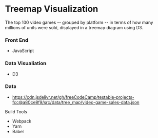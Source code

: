 # Treemap Visualization

The top 100 video games -- grouped by platform -- in terms of how many millions of units were sold, displayed in a treemap diagram using D3.

### Front End

* JavaScript

### Data Visualiation

* D3

### Data

* https://cdn.jsdelivr.net/gh/freeCodeCamp/testable-projects-fcc@a80ce8f9/src/data/tree_map/video-game-sales-data.json

Build Tools

* Webpack
* Yarn
* Babel